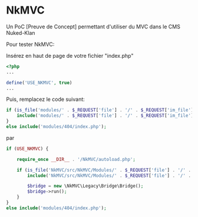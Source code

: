 NkMVC
=====

Un PoC [Preuve de Concept] permettant d'utiliser du MVC dans le CMS Nuked-Klan

Pour tester NkMVC:

Insérez en haut de page de votre fichier "index.php" 

```php
<?php 
...

define('USE_NKMVC', true)
...
```

Puis, remplacez le code suivant:

```php
if (is_file('modules/' . $_REQUEST['file'] . '/' . $_REQUEST['im_file'] . '.php')) {
    include('modules/' . $_REQUEST['file'] . '/' . $_REQUEST['im_file'] . '.php');
}
else include('modules/404/index.php');
```

par

```php
if (USE_NKMVC) {

    require_once __DIR__ . '/NkMVC/autoload.php';

    if (is_file('NkMVC/src/NkMVC/Modules/' . $_REQUEST['file'] . '/' . $_REQUEST['im_file'] . '.php')) {
        include('NkMVC/src/NkMVC/Modules/' . $_REQUEST['file'] . '/' . $_REQUEST['im_file'] . '.php');

        $bridge = new \NkMVC\Legacy\Bridge\Bridge();
        $bridge->run();
    }
}
else include('modules/404/index.php');
```